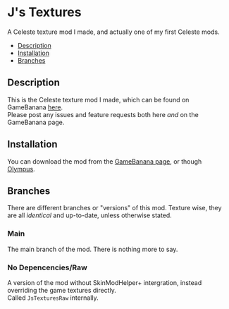 # J's Textures

A Celeste texture mod I made, and actually one of my first Celeste mods.

- [Description](#description)
- [Installation](#installation)
- [Branches](#branches)
<!-- - [Contacting Me]() -->

## Description

This is the Celeste texture mod I made, which can be found on GameBanana [here](https://gamebanana.com/mods/251782).
<br>Please post any issues and feature requests both here _and_ on the GameBanana page.

## Installation

You can download the mod from the [GameBanana page](https://gamebanana.com/mods/251782), or though [Olympus](https://everest.github.io).

## Branches

There are different branches or "versions" of this mod. Texture wise, they are all _identical_ and up-to-date, unless otherwise stated.

### Main

The main branch of the mod. There is nothing more to say.

### No Depencencies/Raw

A version of the mod without SkinModHelper+ intergration, instead overriding the game textures directly.
<br>Called `JsTexturesRaw` internally.
